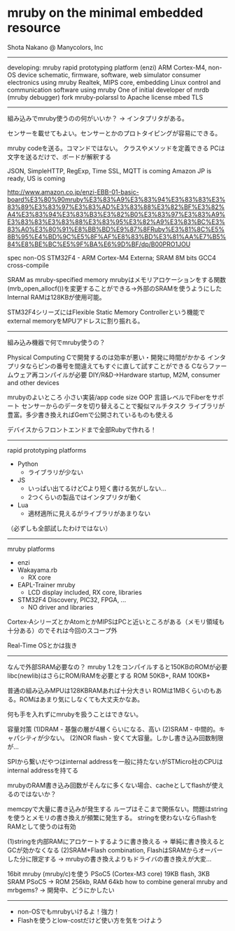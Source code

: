 # mruby on the minimal embedded resource

Shota Nakano @ Manycolors, Inc

----

developing:
mruby rapid prototyping platform (enzi)
  ARM Cortex-M4, non-OS device
  schematic, firmware, software, web simulator
consumer electronics using mruby
  Realtek, MIPS core, embedding Linux
  control and communication software using mruby
One of initial developer of mrdb (mruby debugger)
fork mruby-polarssl to Apache license
  mbed TLS

----

組み込みでmruby使うのの何がいいか？ -> インタプリタがある。

センサーを載せてもよい。センサーとかのプロトタイピングが容易にできる。

mruby codeを送る。コマンドではない。
クラスやメソッドを定義できる
PCは文字を送るだけで、ボードが解釈する

JSON, SimpleHTTP, RegExp, Time
SSL, MQTT is coming
Amazon JP is ready, US is coming

http://www.amazon.co.jp/enzi-EBB-01-basic-board%E3%80%90mruby%E3%83%A9%E3%83%94%E3%83%83%E3%83%89%E3%83%97%E3%83%AD%E3%83%88%E3%82%BF%E3%82%A4%E3%83%94%E3%83%B3%E3%82%B0%E3%83%97%E3%83%A9%E3%83%83%E3%83%88%E3%83%95%E3%82%A9%E3%83%BC%E3%83%A0%E3%80%91%E8%BB%BD%E9%87%8FRuby%E3%81%8C%E5%8B%95%E4%BD%9C%E5%8F%AF%E8%83%BD%E3%81%AA%E7%B5%84%E8%BE%BC%E5%9F%BA%E6%9D%BF/dp/B00PRO1JOU

spec
non-OS
STM32F4 - ARM Cortex-M4
Externa; SRAM 8M bits
GCC4 cross-compile

SRAM as mruby-specified memory
mrubyはメモリアロケーションをする関数(mrb_open_allocf())を変更することができる→外部のSRAMを使うようにした
Internal RAMは128KBが使用可能。

STM32F4シリーズにはFlexible Static Memory Controllerという機能でexternal memoryをMPUアドレスに割り振れる。

----

組み込み機器で何でmruby使うの？

Physical Computing
Cで開発するのは効率が悪い・開発に時間がかかる
  インタプリタならピンの番号を間違えてもすぐに直して試すことができる
  Cならファームウェア再コンパイルが必要
DIY/R&D→Hardware startup, M2M, consumer and other devices

mrubyのよいところ
小さい実装/app code size
OOP
言語レベルでFiberをサポート センサーからのデータを切り替えることで擬似マルチタスク
ライブラリが豊富。多少書き換えればGemで公開されているものも使える

デバイスからフロントエンドまで全部Rubyで作れる！

----

rapid prototyping platforms

- Python
    - ライブラリが少ない
- JS
    - いっぱい出てるけどCより短く書ける気がしない…
    - 2つくらいの製品ではインタプリタが動く
- Lua
    - 適材適所に見えるがライブラリがあまりない

（必ずしも全部試したわけではない）

----

mruby platforms

- enzi
- Wakayama.rb
    - RX core
- EAPL-Trainer mruby
    - LCD display included, RX core, libraries
- STM32F4 Discovery, PIC32, FPGA, ...
    - NO driver and libraries

Cortex-AシリーズとかAtomとかMIPSはPCと近いところがある（メモリ領域も十分ある）のでそれは今回のスコープ外

Real-Time OSとかは抜き

----

なんで外部SRAM必要なの？
mruby 1.2をコンパイルすると150KBのROMが必要
libc(newlib)はさらにROM/RAMを必要とする
  ROM 50KB+, RAM 100KB+

普通の組み込みMPUは128KBRAMあれば十分大きい ROMは1MBくらいのもある。ROMはあまり気にしなくても大丈夫かなあ。

何も手を入れずにmrubyを扱うことはできない。

容量対策
(1)DRAM - 基盤の層が4層くらいになる、高い
(2)SRAM - 中間的。キャパシティが少ない。
(2)NOR flash - 安くて大容量。しかし書き込み回数制限が…

SPIから繋いだやつはinternal addressを一般に持たないがSTMicro社のCPUはinternal addressを持てる

mrubyのRAM書き込み回数がそんなに多くない場合、cacheとしてflashが使えるのではないか？

memcpyで大量に書き込みが発生する
ループはそこまで関係ない。問題はstringを使うとメモリの書き換えが頻繁に発生する。
stringを使わないならflashをRAMとして使うのは有効

(1)stringを内部RAMにアロケートするように書き換える → 単純に書き換えるとGCが効かなくなる
(2)SRAM+Flash combination, FlashはSRAMからオーバーした分に限定する → mrubyの書き換えよりもドライバの書き換えが大変…

16bit mruby (mruby/c)を使う
PSoC5 (Cortex-M3 core)
19KB flash, 3KB SRAM
PSoC5 -> ROM 256kb, RAM 64kb
how to combine general mruby and mrbgems? -> 開発中、どうにかしたい

----

- non-OSでもmrubyいけるよ！強力！
- Flashを使うとlow-costだけど使い方を気をつけよう
